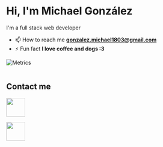 # Hi, I'm Michael González

I'm a full stack web developer

- 📫 How to reach me **gonzalez.michael1803@gmail.com**
- ⚡ Fun fact **I love coffee and dogs :3**

![Metrics](https://metrics.lecoq.io/miklegonza?template=classic&base.metadata=0&languages=1&base.indepth=false&base.hireable=false&languages.limit=8&languages.threshold=0%25&languages.other=false&languages.colors=github&languages.sections=most-used&languages.indepth=false&languages.analysis.timeout=15&languages.categories=markup%2C%20programming&languages.recent.categories=markup%2C%20programming&languages.recent.load=300&languages.recent.days=14&config.timezone=America%2FBogota)

<img src="https://github-readme-stats.vercel.app/api?username=miklegonza&show_icons=true&locale=en" alt="" />

## Contact me
[<img src="https://raw.githubusercontent.com/rahuldkjain/github-profile-readme-generator/master/src/images/icons/Social/linked-in-alt.svg" width="50" />](https://www.linkedin.com/in/michael-gonzalez-dev/)

[<img src="https://raw.githubusercontent.com/rahuldkjain/github-profile-readme-generator/master/src/images/icons/Social/instagram.svg" width="50" />](https://instagram.com/mikle_gonza)




